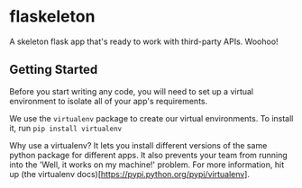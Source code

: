 flaskeleton
===========

A skeleton flask app that's ready to work with third-party APIs. Woohoo!

Getting Started
---------------
Before you start writing any code, you will need to set up a virtual environment to isolate all of your app's requirements.

We use the `virtualenv` package to create our virtual environments. To install it, run
`pip install virtualenv`

Why use a virtualenv? It lets you install different versions of the same python package for different apps. It also prevents your team from running into the 'Well, it works on my machine!' problem. For more information, hit up (the virtualenv docs)[https://pypi.python.org/pypi/virtualenv]. 

